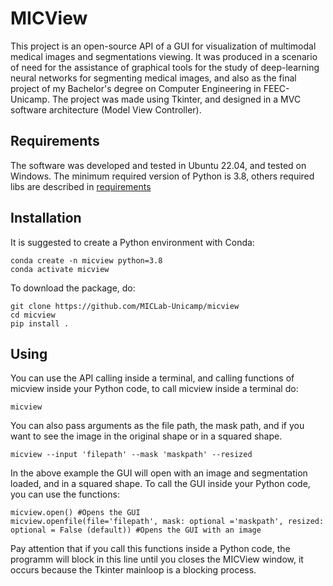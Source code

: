 # MICView
This project is an open-source API of a GUI for visualization of multimodal medical images and segmentations viewing. It was produced in a scenario of need for the assistance of graphical tools for the study of deep-learning neural networks for segmenting medical images, and also as the final project of my Bachelor's degree on Computer Engineering in FEEC-Unicamp. The project was made using Tkinter, and designed in a MVC software architecture (Model View Controller).

## Requirements
The software was developed and tested in Ubuntu 22.04, and tested on Windows. The minimum required version of Python is 3.8, others required libs are described in [requirements](./requirements.txt)

## Installation
It is suggested to create a Python environment with Conda:

    conda create -n micview python=3.8
    conda activate micview

To download the package, do:

    git clone https://github.com/MICLab-Unicamp/micview
    cd micview
    pip install . 

## Using
You can use the API calling inside a terminal, and calling functions of micview inside your Python code, to call micview inside a terminal do:

    micview

You can also pass arguments as the file path, the mask path, and if you want to see the image in the original shape or in a squared shape.

    micview --input 'filepath' --mask 'maskpath' --resized

In the above example the GUI will open with an image and segmentation loaded, and in a squared shape. To call the GUI inside your Python code, you can use the functions:

    micview.open() #Opens the GUI
    micview.openfile(file='filepath', mask: optional ='maskpath', resized: optional = False (default)) #Opens the GUI with an image

Pay attention that if you call this functions inside a Python code, the programm will block in this line until you closes the MICView window, it occurs because the Tkinter mainloop is a blocking process.